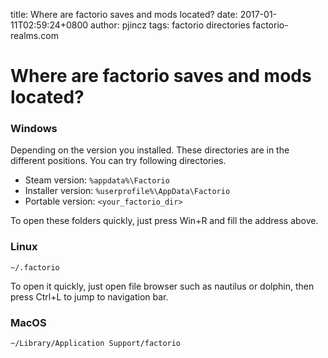 title: Where are factorio saves and mods located?
date: 2017-01-11T02:59:24+0800
author: pjincz
tags: factorio directories factorio-realms.com


Where are factorio saves and mods located?
==========================================

### Windows

Depending on the version you installed. These directories are in the different positions.
You can try following directories.

* Steam version: `%appdata%\Factorio`
* Installer version: `%userprofile%\AppData\Factorio`
* Portable version: `<your_factorio_dir>`

To open these folders quickly, just press Win+R and fill the address above.

### Linux

`~/.factorio`

To open it quickly, just open file browser such as nautilus or dolphin, then press Ctrl+L to jump to navigation bar.

### MacOS

`~/Library/Application Support/factorio`

